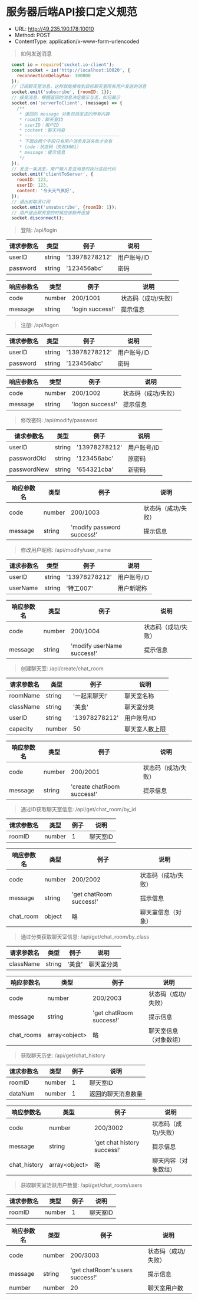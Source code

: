 # 服务器后端API接口定义规范

* URL: <http://49.235.190.178:10010>
* Method: POST
* ContentType: application/x-www-form-urlencoded

> 如何发送消息

```javascript
  const io = require('socket.io-client');
  const socket = io('http://localhost:10020', {
    reconnectionDelayMax: 100000
  });
  // 订阅聊天室消息，这样就能接收到目标聊天室所有用户发送的消息
  socket.emit('subscribe', {roomID: 1});
  // 接受消息，根据返回的消息决定展示与否，如何展示
  socket.on('serverToClient', (message) => {
    /**
     * 返回的 message 对象包括发送的所有内容
     * roomID：聊天室ID
     * userID：用户ID
     * content：聊天内容
     * ------------------------------------
     * 下面这两个字段只有用户消息发送失败才会有
     * code：状态码（失败3001）
     * message：提示信息
     */
  });
  // 发送一条消息，用户输入发送消息时执行这段代码
  socket.emit('clientToServer', {
    roomID: 123,
    userID: 123,
    content: '今天天气真好',
  });
  // 退出前取消订阅
  socket.emit('unsubscribe', {roomID: 1});
  // 用户退出聊天室的时候应该断开连接
  socket.disconnect();
```

> 登陆: /api/login

| 请求参数名 | 类型 | 例子 | 说明 |
| ---- | ---- | ---- | ---- |
| userID | string | '13978278212' | 用户账号/ID |
| password | string | '123456abc' | 密码 |

| 响应参数名 | 类型 | 例子 | 说明 |
| ---- | ---- | ---- | ---- |
| code | number | 200/1001  | 状态码（成功/失败） |
| message | string | 'login success!' | 提示信息 |

> 注册: /api/logon

| 请求参数名 | 类型 | 例子 | 说明 |
| ---- | ---- | ---- | ---- |
| userID | string | '13978278212' | 用户账号/ID |
| password | string | '123456abc' | 密码 |

| 响应参数名 | 类型 | 例子 | 说明 |
| ---- | ---- | ---- | ---- |
| code | number | 200/1002  | 状态码（成功/失败） |
| message | string | 'logon success!' | 提示信息 |

> 修改密码: /api/modify/password

| 请求参数名 | 类型 | 例子 | 说明 |
| ---- | ---- | ---- | ---- |
| userID | string | '13978278212' | 用户账号/ID |
| passwordOld | string | '123456abc' | 原密码 |
| passwordNew | string | '654321cba' | 新密码 |

| 响应参数名 | 类型 | 例子 | 说明 |
| ---- | ---- | ---- | ---- |
| code | number | 200/1003  | 状态码（成功/失败） |
| message | string | 'modify password success!' | 提示信息 |

> 修改用户昵称: /api/modify/user_name

| 请求参数名 | 类型 | 例子 | 说明 |
| ---- | ---- | ---- | ---- |
| userID | string | '13978278212' | 用户账号/ID |
| userName | string | '特工007' | 用户新昵称 |

| 响应参数名 | 类型 | 例子 | 说明 |
| ---- | ---- | ---- | ---- |
| code | number | 200/1004  | 状态码（成功/失败） |
| message | string | 'modify userName success!' | 提示信息 |

> 创建聊天室: /api/create/chat_room

| 请求参数名 | 类型 | 例子 | 说明 |
| ---- | ---- | ---- | ---- |
| roomName | string | '一起来聊天!' | 聊天室名称 |
| className | string | '美食' | 聊天室分类 |
| userID | string | '13978278212' | 用户账号/ID |
| capacity | number | 50 | 聊天室人数上限 |

| 响应参数名 | 类型 | 例子 | 说明 |
| ---- | ---- | ---- | ---- |
| code | number | 200/2001  | 状态码（成功/失败） |
| message | string | 'create chatRoom success!' | 提示信息 |

> 通过ID获取聊天室信息: /api/get/chat_room/by_id

| 请求参数名 | 类型 | 例子 | 说明 |
| ---- | ---- | ---- | ---- |
| roomID | number | 1 | 聊天室ID |

| 响应参数名 | 类型 | 例子 | 说明 |
| ---- | ---- | ---- | ---- |
| code | number | 200/2002  | 状态码（成功/失败） |
| message | string | 'get chatRoom success!' | 提示信息 |
| chat_room | object | 略 | 聊天室信息（对象） |

> 通过分类获取聊天室信息: /api/get/chat_room/by_class

| 请求参数名 | 类型 | 例子 | 说明 |
| ---- | ---- | ---- | ---- |
| className | string | '美食' | 聊天室分类 |

| 响应参数名 | 类型 | 例子 | 说明 |
| ---- | ---- | ---- | ---- |
| code | number | 200/2003  | 状态码（成功/失败） |
| message | string | 'get chatRoom success!' | 提示信息 |
| chat_rooms | array\<object\> | 略 | 聊天室信息（对象数组）|

> 获取聊天历史: /api/get/chat_history

| 请求参数名 | 类型 | 例子 | 说明 |
| ---- | ---- | ---- | ---- |
| roomID | number | 1 | 聊天室ID |
| dataNum | number | 1 | 返回的聊天消息数量 |

| 响应参数名 | 类型 | 例子 | 说明 |
| ---- | ---- | ---- | ---- |
| code | number | 200/3002  | 状态码（成功/失败） |
| message | string | 'get chat history success!' | 提示信息 |
| chat_history | array\<object\> | 略 | 聊天内容（对象数组）|

> 获取聊天室活跃用户数量: /api/get/chat_room/users

| 请求参数名 | 类型 | 例子 | 说明 |
| ---- | ---- | ---- | ---- |
| roomID | number | 1 | 聊天室ID |

| 响应参数名 | 类型 | 例子 | 说明 |
| ---- | ---- | ---- | ---- |
| code | number | 200/3003  | 状态码（成功/失败） |
| message | string | 'get chatRoom's users success!' | 提示信息 |
| number | number | 20 | 聊天室用户数 |
